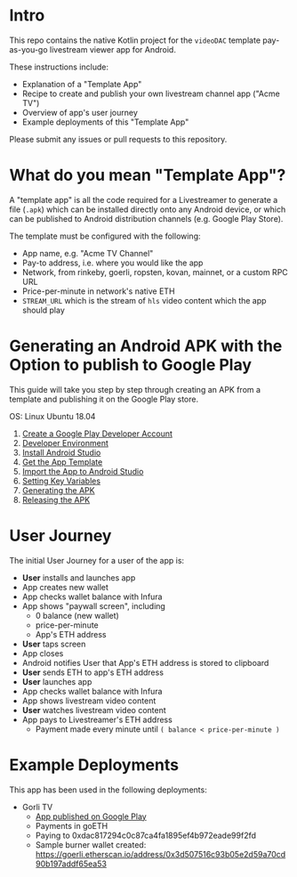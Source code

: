 # Intro

This repo contains the native Kotlin project for the `videoDAC` template pay-as-you-go livestream viewer app for Android.

These instructions include:

- Explanation of a "Template App"
- Recipe to create and publish your own livestream channel app ("Acme TV")
- Overview of app's user journey
- Example deployments of this "Template App"

Please submit any issues or pull requests to this repository.

# What do you mean "Template App"?

A "template app" is all the code required for a Livestreamer to generate a file (`.apk`) which can be installed directly onto any Android device, or which can be published to Android distribution channels (e.g. Google Play Store).

The template must be configured with the following:

- App name, e.g. "Acme TV Channel"
- Pay-to address, i.e. where you would like the app
- Network, from rinkeby, goerli, ropsten, kovan, mainnet, or a custom RPC URL
- Price-per-minute in network's native ETH
- `STREAM_URL` which is the stream of `hls` video content which the app should play

# Generating an Android APK with the Option to publish to Google Play

This guide will take you step by step through creating an APK from a template and publishing it on the Google Play store.

OS:  Linux Ubuntu 18.04

1. [Create a Google Play Developer Account](APK/Account/index.md)
2. [Developer Environment](APK/Prereq/index.md)
3. [Install Android Studio](APK/Install/index.md)
4. [Get the App Template](APK/Getapp/index.md)
5. [Import the App to Android Studio](APK/Import/index.md)
6. [Setting Key Variables](APK/Variables/index.md)
7. [Generating the APK](APK/Genapk/index.md)
8. [Releasing the APK](APK/Relapk/index.md)

# User Journey

The initial User Journey for a user of the app is:

- **User** installs and launches app
- App creates new wallet
- App checks wallet balance with Infura
- App shows "paywall screen", including
  - 0 balance (new wallet)
  - price-per-minute
  - App's ETH address
- **User** taps screen
- App closes
- Android notifies User that App's ETH address is stored to clipboard
- **User** sends ETH to app's ETH address
- **User** launches app
- App checks wallet balance with Infura
- App shows livestream video content
- **User** watches livestream video content
- App pays to Livestreamer's ETH address
  - Payment made every minute until `( balance < price-per-minute )`

# Example Deployments

This app has been used in the following deployments:

- Gorli TV
  - [App published on Google Play](https://play.google.com/store/apps/details?id=com.videodac.hls)
  - Payments in goETH
  - Paying to 0xdac817294c0c87ca4fa1895ef4b972eade99f2fd
  - Sample burner wallet created: https://goerli.etherscan.io/address/0x3d507516c93b05e2d59a70cd90b197addf65ea53
